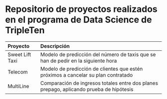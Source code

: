 # Repositorio de proyectos realizados en el programa de Data Science de TripleTen

| Proyecto              | Descripción                 |
| :-------------------- | :--------------------- |
|     Sweet Lift Taxi      | Modelo de predicción del número de taxis que se han de pedir en la siguiente hora |
|     Telecom      | Modelo de predicción de clientes que estén próximos a cancelar su plan contratado |
|     MultiLine      | Comparación de ingresos totales entre dos planes prepago, aplicando prueba de hipótesis |